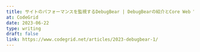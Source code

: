 ```yaml
---
title: サイトのパフォーマンスを監視するDebugBear | DebugBearの紹介とCore Web Vitalsの指標
at: CodeGrid
date: 2023-06-22
type: writing
draft: false
link: https://www.codegrid.net/articles/2023-debugbear-1/
---
```

